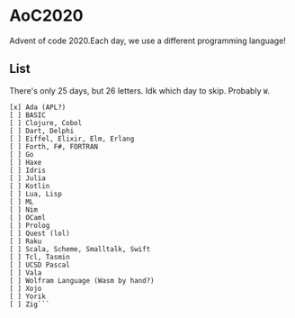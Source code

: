 # AoC2020
Advent of code 2020.Each day, we use a different programming language!

## List
There's only 25 days, but 26 letters. Idk which day to skip. Probably `W`.
```text
[x] Ada (APL?) 
[ ] BASIC
[ ] Clojure, Cobol
[ ] Dart, Delphi
[ ] Eiffel, Elixir, Elm, Erlang
[ ] Forth, F#, FORTRAN
[ ] Go
[ ] Haxe
[ ] Idris
[ ] Julia
[ ] Kotlin
[ ] Lua, Lisp
[ ] ML
[ ] Nim
[ ] OCaml
[ ] Prolog
[ ] Quest (lol)
[ ] Raku
[ ] Scala, Scheme, Smalltalk, Swift
[ ] Tcl, Tasmin
[ ] UCSD Pascal
[ ] Vala
[ ] Wolfram Language (Wasm by hand?)
[ ] Xojo
[ ] Yorik
[ ] Zig```

